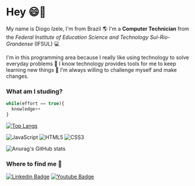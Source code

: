 # Hey 😄🤙

My name is Diogo Izele, I'm from Brazil 🌎 I'm a **Computer Technician** from the _Federal Institute of Education Science and Technology Sul-Rio-Grandense_ (IFSUL) 💻

I'm in this programming area because I really like using technology to solve everyday problems 🦾 I know technology provides tools for me to keep learning new things 🧐 I'm always willing to challenge myself and make changes. 

### What am I studing?
```javascript
while(effort == true){
  knowledge++ 
}
```
[![Top Langs](https://github-readme-stats.vercel.app/api/top-langs/?username=diogoizele&layout=compact&theme=tokyonight)](https://github.com/anuraghazra/github-readme-stats)

<img alt="JavaScript" src="https://img.shields.io/badge/javascript-%23323330.svg?style=for-the-badge&logo=javascript&logoColor=%23F7DF1E"/>
<img alt="HTML5" src="https://img.shields.io/badge/html5-%23E34F26.svg?style=for-the-badge&logo=html5&logoColor=white"/>
<img alt="CSS3" src="https://img.shields.io/badge/css3-%231572B6.svg?style=for-the-badge&logo=css3&logoColor=white"/>

![Anurag's GitHub stats](https://github-readme-stats.vercel.app/api?username=diogoizele&show_icons=true&theme=tokyonight)


### Where to find me 🤳

[![Linkedin Badge](https://img.shields.io/badge/-LinkedIn-blue?style=flat-square&logo=Linkedin&logoColor=white&link=https://www.linkedin.com/in/fagnerpsantos/)](https://www.linkedin.com/in/diogoizele/) [![Youtube Badge](https://img.shields.io/badge/-YouTube-ff0000?style=flat-square&labelColor=ff0000&logo=youtube&logoColor=white&link=https://www.youtube.com/user/TreinaWeb)](https://www.youtube.com/channel/UCQ-oyN6ClB9W6-Z773iii9Q)


